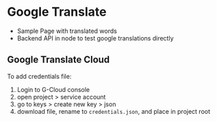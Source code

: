 # Google Translate

* Sample Page with translated words
* Backend API in node to test google translations directly

## Google Translate Cloud

To add credentials file:

1. Login to G-Cloud console
2. open project > service account
3. go to keys > create new key > json
4. download file, rename to `credentials.json`, and place in project root

